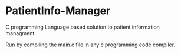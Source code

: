 # PatientInfo-Manager
C programming Language based solution to patient information managment.

Run by compiling the main.c file in any c programming code compiler.
